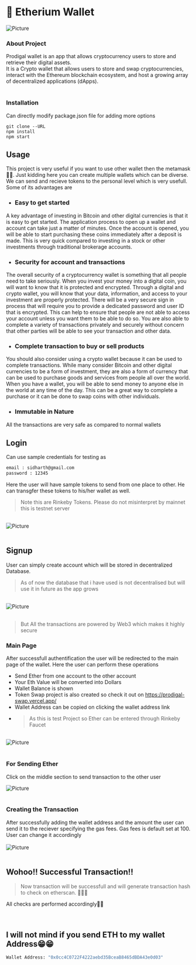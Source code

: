 # 🤑 Etherium Wallet
<img src="./github_assets/🤑_Etherium_Wallet!!.png" 
        alt="Picture" 
        width="auto"        
        style="display: block; margin: 0 auto" /> 

### About Project
Prodigal wallet is an app that allows cryptocurrency users to store and retrieve their digital assets.<br>
It is a Crypto wallet that allows users to store and swap cryptocurrencies, interact with the Ethereum blockchain ecosystem, and host a growing array of decentralized applications (dApps).<br><br>
### Installation
Can directly modify package.json file for adding more options

```react 
git clone --URL
npm install
npm start
```

## Usage
This project is very useful if you want to use other wallet then the metamask 🤣🤣. Just kidding here you can create multiple wallets which can be diverse. We can send and recieve tokens to the personal level which is very usefull.
Some of its advantages are

- ### Easy to get started
A key advantage of investing in Bitcoin and other digital currencies is that it is easy to get started. The application process to open up a wallet and account can take just a matter of minutes. Once the account is opened, you will be able to start purchasing these coins immediately after a deposit is made. This is very quick compared to investing in a stock or other investments through traditional brokerage accounts.

- ### Security for account and transactions
The overall security of a cryptocurrency wallet is something that all people need to take seriously. When you invest your money into a digital coin, you will want to know that it is protected and encrypted. Through a digital and crypto wallet, you will know that your data, information, and access to your investment are properly protected. There will be a very secure sign in process that will require you to provide a dedicated password and user ID that is encrypted. This can help to ensure that people are not able to access your account unless you want them to be able to do so. You are also able to complete a variety of transactions privately and securely without concern that other parties will be able to see your transaction and other data.

- ### Complete transaction to buy or sell products
You should also consider using a crypto wallet because it can be used to complete transactions. While many consider Bitcoin and other digital currencies to be a form of investment, they are also a form of currency that can be used to purchase goods and services from people all over the world. When you have a wallet, you will be able to send money to anyone else in the world at any time of the day. This can be a great way to complete a purchase or it can be done to swap coins with other individuals.

- ### Immutable in Nature
All the transactions are very safe as compared to normal wallets


## Login
Can use sample credentials for testing as 
```bash
email : sidharth@gmail.com
password : 12345
```
Here the user will have sample tokens to send from one place to other. He can transgfer these tokens to his/her wallet as well. 
<blockquote>Note this are Rinkeby Tokens. Please do not misinterpret by mainnet this is testnet server</blockquote>
<br>
<img src="./github_assets/LoginNew.jpg" 
        alt="Picture" 
        width="auto"        
        style="display: block; margin: 0 auto" /> 
<br>

## Signup
User can simply create account which will be stored in decentralized Database.
<blockquote>As of now the database that i have used is not decentralised but will use it in future as the app grows</blockquote>
<br>
<img src="./github_assets/signup.jpg" 
        alt="Picture" 
        width="auto"        
        style="display: block; margin: 0 auto" /> 
<br>
<blockquote>But All the transactions are powered by Web3 which makes it highly secure</blockquote>

### Main Page
After successfull authentification the user will be redirected to the main page of the wallet. 
Here the user can perform these operations
- Send Ether from one account to the other account
- Your Eth Value will be converted into Dollars
- Wallet Balance is shown
- Token Swap project is also created so check it out on <link>https://prodigal-swap.vercel.app/<link>
- Wallet Address can be copied on clicking the wallet address link
- <blockquote>As this is test Project so Ether can be entered through Rinkeby Faucet</blockquote>

<br>
<img src="./github_assets/main.jpg" 
        alt="Picture" 
        width="auto"        
        style="display: block; margin: 0 auto" /> 
<br>

### For Sending Ether
Click on the middle section to send transaction to the other user

<img src="./github_assets/send.jpg" 
        alt="Picture" 
        width="auto"        
        style="display: block; margin: 0 auto" /> 
<br>

### Creating the Transaction
After successfully adding the wallet address and the amount the user can send it to the reciever specifying the gas fees. Gas fees is default set at 100. User can change it accordingly
<br>
<br>
<img src="./github_assets/gas fee.jpg" 
        alt="Picture" 
        width="auto"        
        style="display: block; margin: 0 auto" /> 
<br>

## Wohoo!! Successful Transaction!!
<blockquote>Now transaction will be successfull and will generate transaction hash to check on etherscan. 👏👏👏</blockquote>
All checks are performed accordingly🙌🙌
<br>
<br>
<br>

## I will not mind if you send ETH to my wallet Address😁😁

```bash
Wallet Address: "0x0cc4C0722F4222aebd35BceaB8465dBDA43e0d03"
```



